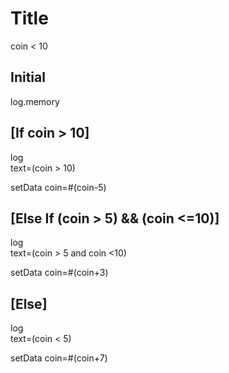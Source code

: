 # Title

coin < 10

## Initial

log.memory

## [If coin > 10]

log\
  text=(coin > 10)

setData
  coin=#(coin-5)

## [Else If (coin > 5) && (coin <=10)]

log\
  text=(coin > 5 and coin <10)

setData
  coin=#(coin+3)

## [Else]

log\
  text=(coin < 5)

setData
  coin=#(coin+7)
